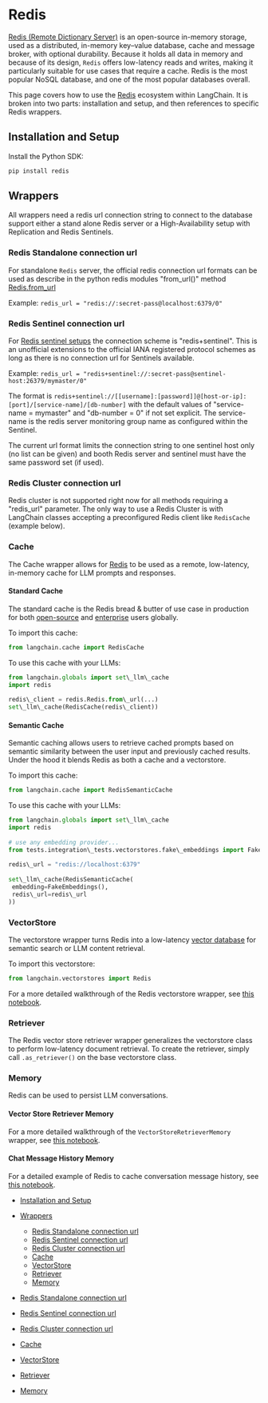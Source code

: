 # Redis

[Redis (Remote Dictionary Server)](https://en.wikipedia.org/wiki/Redis) is an open-source in-memory storage,
used as a distributed, in-memory key–value database, cache and message broker, with optional durability.
Because it holds all data in memory and because of its design, `Redis` offers low-latency reads and writes,
making it particularly suitable for use cases that require a cache. Redis is the most popular NoSQL database,
and one of the most popular databases overall.

This page covers how to use the [Redis](https://redis.com) ecosystem within LangChain.
It is broken into two parts: installation and setup, and then references to specific Redis wrappers.

## Installation and Setup[​](#installation-and-setup "Direct link to Installation and Setup")

Install the Python SDK:

```bash
pip install redis  

```

## Wrappers[​](#wrappers "Direct link to Wrappers")

All wrappers need a redis url connection string to connect to the database support either a stand alone Redis server
or a High-Availability setup with Replication and Redis Sentinels.

### Redis Standalone connection url[​](#redis-standalone-connection-url "Direct link to Redis Standalone connection url")

For standalone `Redis` server, the official redis connection url formats can be used as describe in the python redis modules
"from_url()" method [Redis.from_url](https://redis-py.readthedocs.io/en/stable/connections.html#redis.Redis.from_url)

Example: `redis_url = "redis://:secret-pass@localhost:6379/0"`

### Redis Sentinel connection url[​](#redis-sentinel-connection-url "Direct link to Redis Sentinel connection url")

For [Redis sentinel setups](https://redis.io/docs/management/sentinel/) the connection scheme is "redis+sentinel".
This is an unofficial extensions to the official IANA registered protocol schemes as long as there is no connection url
for Sentinels available.

Example: `redis_url = "redis+sentinel://:secret-pass@sentinel-host:26379/mymaster/0"`

The format is `redis+sentinel://[[username]:[password]]@[host-or-ip]:[port]/[service-name]/[db-number]`
with the default values of "service-name = mymaster" and "db-number = 0" if not set explicit.
The service-name is the redis server monitoring group name as configured within the Sentinel.

The current url format limits the connection string to one sentinel host only (no list can be given) and
booth Redis server and sentinel must have the same password set (if used).

### Redis Cluster connection url[​](#redis-cluster-connection-url "Direct link to Redis Cluster connection url")

Redis cluster is not supported right now for all methods requiring a "redis_url" parameter.
The only way to use a Redis Cluster is with LangChain classes accepting a preconfigured Redis client like `RedisCache`
(example below).

### Cache[​](#cache "Direct link to Cache")

The Cache wrapper allows for [Redis](https://redis.io) to be used as a remote, low-latency, in-memory cache for LLM prompts and responses.

#### Standard Cache[​](#standard-cache "Direct link to Standard Cache")

The standard cache is the Redis bread & butter of use case in production for both [open-source](https://redis.io) and [enterprise](https://redis.com) users globally.

To import this cache:

```python
from langchain.cache import RedisCache  

```

To use this cache with your LLMs:

```python
from langchain.globals import set\_llm\_cache  
import redis  
  
redis\_client = redis.Redis.from\_url(...)  
set\_llm\_cache(RedisCache(redis\_client))  

```

#### Semantic Cache[​](#semantic-cache "Direct link to Semantic Cache")

Semantic caching allows users to retrieve cached prompts based on semantic similarity between the user input and previously cached results. Under the hood it blends Redis as both a cache and a vectorstore.

To import this cache:

```python
from langchain.cache import RedisSemanticCache  

```

To use this cache with your LLMs:

```python
from langchain.globals import set\_llm\_cache  
import redis  
  
# use any embedding provider...  
from tests.integration\_tests.vectorstores.fake\_embeddings import FakeEmbeddings  
  
redis\_url = "redis://localhost:6379"  
  
set\_llm\_cache(RedisSemanticCache(  
 embedding=FakeEmbeddings(),  
 redis\_url=redis\_url  
))  

```

### VectorStore[​](#vectorstore "Direct link to VectorStore")

The vectorstore wrapper turns Redis into a low-latency [vector database](https://redis.com/solutions/use-cases/vector-database/) for semantic search or LLM content retrieval.

To import this vectorstore:

```python
from langchain.vectorstores import Redis  

```

For a more detailed walkthrough of the Redis vectorstore wrapper, see [this notebook](/docs/integrations/vectorstores/redis.html).

### Retriever[​](#retriever "Direct link to Retriever")

The Redis vector store retriever wrapper generalizes the vectorstore class to perform low-latency document retrieval. To create the retriever, simply call `.as_retriever()` on the base vectorstore class.

### Memory[​](#memory "Direct link to Memory")

Redis can be used to persist LLM conversations.

#### Vector Store Retriever Memory[​](#vector-store-retriever-memory "Direct link to Vector Store Retriever Memory")

For a more detailed walkthrough of the `VectorStoreRetrieverMemory` wrapper, see [this notebook](/docs/modules/memory/types/vectorstore_retriever_memory.html).

#### Chat Message History Memory[​](#chat-message-history-memory "Direct link to Chat Message History Memory")

For a detailed example of Redis to cache conversation message history, see [this notebook](/docs/integrations/memory/redis_chat_message_history.html).

- [Installation and Setup](#installation-and-setup)

- [Wrappers](#wrappers)

  - [Redis Standalone connection url](#redis-standalone-connection-url)
  - [Redis Sentinel connection url](#redis-sentinel-connection-url)
  - [Redis Cluster connection url](#redis-cluster-connection-url)
  - [Cache](#cache)
  - [VectorStore](#vectorstore)
  - [Retriever](#retriever)
  - [Memory](#memory)

- [Redis Standalone connection url](#redis-standalone-connection-url)

- [Redis Sentinel connection url](#redis-sentinel-connection-url)

- [Redis Cluster connection url](#redis-cluster-connection-url)

- [Cache](#cache)

- [VectorStore](#vectorstore)

- [Retriever](#retriever)

- [Memory](#memory)
